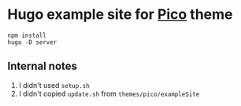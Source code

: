 # Hugo example site for [Pico](https://github.com/negrel/hugo-theme-pico/) theme

```
npm install
hugo -D server
```

## Internal notes

1. I didn't used `setup.sh`
2. I didn't copied `update.sh` from `themes/pico/exampleSite`
